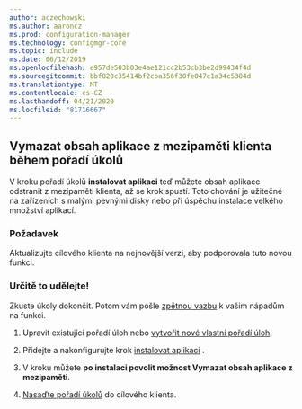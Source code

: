 ```yaml
---
author: aczechowski
ms.author: aaroncz
ms.prod: configuration-manager
ms.technology: configmgr-core
ms.topic: include
ms.date: 06/12/2019
ms.openlocfilehash: e957de503b03e4ae121cc2b53cb3be2d99434f4d
ms.sourcegitcommit: bbf820c35414bf2cba356f30fe047c1a34c5384d
ms.translationtype: MT
ms.contentlocale: cs-CZ
ms.lasthandoff: 04/21/2020
ms.locfileid: "81716667"
---
```

## <a name="clear-app-content-from-client-cache-during-task-sequence"></a><a name="bkmk_tscache"></a>Vymazat obsah aplikace z mezipaměti klienta během pořadí úkolů

<!--4485675-->

V kroku pořadí úkolů **instalovat aplikaci** teď můžete obsah aplikace odstranit z mezipaměti klienta, až se krok spustí. Toto chování je užitečné na zařízeních s malými pevnými disky nebo při úspěchu instalace velkého množství aplikací.

### <a name="prerequisite"></a>Požadavek

Aktualizujte cílového klienta na nejnovější verzi, aby podporovala tuto novou funkci.

### <a name="try-it-out"></a>Určitě to udělejte!

Zkuste úkoly dokončit. Potom vám pošle [zpětnou vazbu](../../../../understand/find-help.md#product-feedback) k vašim nápadům na funkci.

1. Upravit existující pořadí úloh nebo [vytvořit nové vlastní pořadí úloh](../../../../../osd/deploy-use/create-a-custom-task-sequence.md).

1. Přidejte a nakonfigurujte krok [instalovat aplikaci](../../../../../osd/understand/task-sequence-steps.md#BKMK_InstallApplication) .

1. V kroku můžete **po instalaci povolit možnost Vymazat obsah aplikace z mezipaměti**.

1. [Nasaďte pořadí úkolů](../../../../../osd/deploy-use/deploy-a-task-sequence.md) do cílového klienta.
